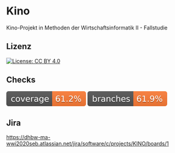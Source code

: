 # Kino
Kino-Projekt in Methoden der Wirtschaftsinformatik II - Fallstudie

## Lizenz
[![License: CC BY 4.0](https://img.shields.io/badge/License-CC%20BY%204.0-lightgrey.svg)](https://creativecommons.org/licenses/by/4.0/)

## Checks
![Coverage](.github/badges/jacoco.svg)
![Branches](.github/badges/branches.svg)

## Jira
https://dhbw-ma-wwi2020seb.atlassian.net/jira/software/c/projects/KINO/boards/1
